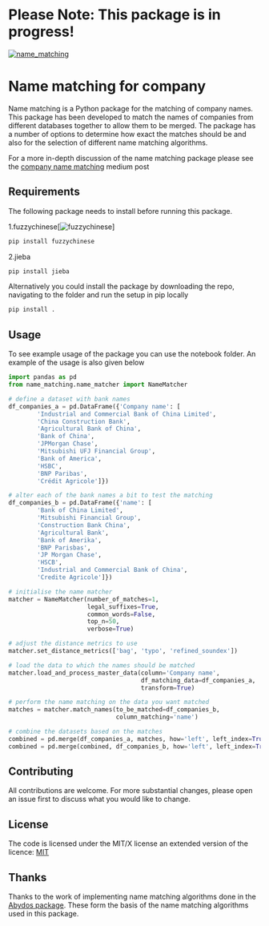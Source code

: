 # Please Note: This package is in progress!
[![name_matching](https://github.com/DeNederlandscheBank/name_matching/actions/workflows/python-app.yml/badge.svg?branch=main)](https://github.com/DeNederlandscheBank/name_matching/actions/workflows/python-app.yml)

# Name matching for company

Name matching is a Python package for the matching of company names. This package has been developed to match the names of companies from different databases together to allow them to be merged. The package has a number of options to determine how exact the matches should be and also for the selection of different name matching algorithms.

For a more in-depth discussion of the name matching package please see the [company name matching](https://medium.com/dnb-data-science-hub/company-name-matching-6a6330710334) medium post


## Requirements

The following package needs to install before running this package.

1.fuzzychinese[![fuzzychinese]([https://github.com/DeNederlandscheBank/name_matching/actions/workflows/python-app.yml/badge.svg?branch=main](https://github.com/znwang25/fuzzychinese/tree/master))]
```bash
pip install fuzzychinese
```

2.jieba
```bash
pip install jieba
```

Alternatively you could install the package by downloading the repo, navigating to the folder and run the setup in pip locally

```bash
pip install .
```

## Usage

To see example usage of the package you can use the notebook folder. An example of the usage is also given below
```python
import pandas as pd
from name_matching.name_matcher import NameMatcher

# define a dataset with bank names
df_companies_a = pd.DataFrame({'Company name': [
        'Industrial and Commercial Bank of China Limited',
        'China Construction Bank',
        'Agricultural Bank of China',
        'Bank of China',
        'JPMorgan Chase',
        'Mitsubishi UFJ Financial Group',
        'Bank of America',
        'HSBC',
        'BNP Paribas',
        'Crédit Agricole']})

# alter each of the bank names a bit to test the matching
df_companies_b = pd.DataFrame({'name': [
        'Bank of China Limited',
        'Mitsubishi Financial Group',
        'Construction Bank China',
        'Agricultural Bank',
        'Bank of Amerika',
        'BNP Parisbas',
        'JP Morgan Chase',
        'HSCB',
        'Industrial and Commercial Bank of China',
        'Credite Agricole']})

# initialise the name matcher
matcher = NameMatcher(number_of_matches=1, 
                      legal_suffixes=True, 
                      common_words=False, 
                      top_n=50, 
                      verbose=True)

# adjust the distance metrics to use
matcher.set_distance_metrics(['bag', 'typo', 'refined_soundex'])

# load the data to which the names should be matched
matcher.load_and_process_master_data(column='Company name',
                                     df_matching_data=df_companies_a, 
                                     transform=True)

# perform the name matching on the data you want matched
matches = matcher.match_names(to_be_matched=df_companies_b, 
                              column_matching='name')

# combine the datasets based on the matches
combined = pd.merge(df_companies_a, matches, how='left', left_index=True, right_on='match_index')
combined = pd.merge(combined, df_companies_b, how='left', left_index=True, right_index=True)

```

## Contributing
All contributions are welcome. For more substantial changes, please open an issue first to discuss what you would like to change.

## License
The code is licensed under the MIT/X license an extended version of the licence: [MIT](https://choosealicense.com/licenses/mit/)

## Thanks
Thanks to the work of implementing name matching algorithms done in the [Abydos package](https://github.com/chrislit/abydos). These form the basis of the name matching algorithms used in this package.
